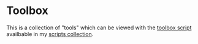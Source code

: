 # Toolbox

This is a collection of "tools" which can be viewed with the [toolbox script](https://github.com/TheSkibb/scripts/blob/main/toolbox.sh) availbable in my [scripts collection](https://github.com/TheSkibb/scripts).

